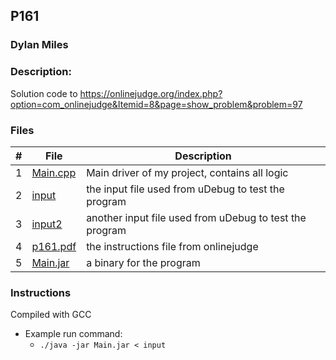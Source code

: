 ## P161
### Dylan Miles
### Description:
Solution code to https://onlinejudge.org/index.php?option=com_onlinejudge&Itemid=8&page=show_problem&problem=97

### Files

|   #   | File            | Description                                        |
| :---: | --------------- | -------------------------------------------------- |
|   1   | [Main.cpp](./Main.cpp)         | Main driver of my project, contains all logic      |
|   2   | [input](./input)         | the input file used from uDebug to test the program      |
|   3   | [input2](./input2)         | another input file used from uDebug to test the program      |
|   4   | [p161.pdf](./p161.pdf)         | the instructions file from onlinejudge      |
|   5   | [Main.jar](./Main.jar)         | a binary for the program      |

### Instructions

Compiled with GCC

- Example run command:
    - `./java -jar Main.jar < input`
